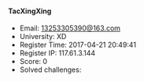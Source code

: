 #### TacXingXing  

* Email: 13253305390@163.com  
* University: XD  
* Register Time: 2017-04-21 20:49:41  
* Register IP: 117.61.3.144  
* Score: 0  
* Solved challenges: 
